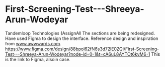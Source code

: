 # First-Screening-Test---Shreeya-Arun-Wodeyar
Tandemloop Technologies (AssignAll The sections are being redesigned.
Have used Figma to design the interface.
Reference design and inspiration from www.awwwards.com.
https://www.figma.com/design/88bpol62fN6s3d72lE0ZQi/First-Screening-Test---Shreeya-Arun-Wodeyar?node-id=0-1&t=cA6uL8AYTOt6kvM6-1
This is the link to Figma, alsoin case.
